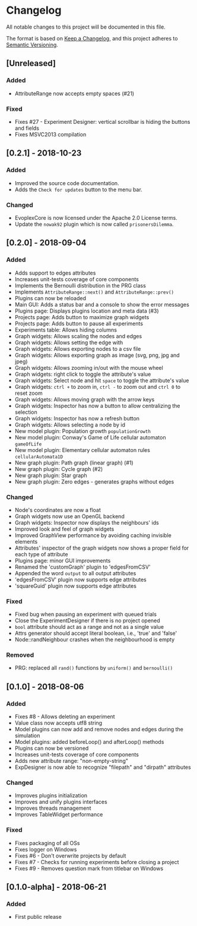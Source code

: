 # Changelog
All notable changes to this project will be documented in this file.

The format is based on [Keep a Changelog](https://keepachangelog.com/en/1.0.0/),
and this project adheres to [Semantic Versioning](https://semver.org/spec/v2.0.0.html).

## [Unreleased]
### Added
- AttributeRange now accepts empty spaces (#21)

### Fixed
- Fixes #27 - Experiment Designer: vertical scrollbar is hiding the buttons and fields
- Fixes MSVC2013 compilation

## [0.2.1] - 2018-10-23
### Added
- Improved the source code documentation.
- Adds the `Check for updates` button to the menu bar.

### Changed
- EvoplexCore is now licensed under the Apache 2.0 License terms.
- Update the `nowak92` plugin which is now called `prisonersDilemma`.

## [0.2.0] - 2018-09-04
### Added
- Adds support to edges attributes
- Increases unit-tests coverage of core components
- Implements the Bernoulli distribution in the PRG class
- Implements `AttributeRange::next()` and `AttributeRange::prev()`
- Plugins can now be reloaded
- Main GUI: Adds a status bar and a console to show the error messages
- Plugins page: Displays plugins location and meta data (#3)
- Projects page: Adds button to maximize graph widgets
- Projects page: Adds button to pause all experiments
- Experiments table: Allows hiding columns
- Graph widgets: Allows scaling the nodes and edges
- Graph widgets: Allows setting the edge with
- Graph widgets: Allows exporting nodes to a csv file
- Graph widgets: Allows exporting graph as image (svg, png, jpg and jpeg)
- Graph widgets: Allows zooming in/out with the mouse wheel
- Graph widgets: right click to toggle the attribute's value
- Graph widgets: Select node and hit `space` to toggle the attribute's value
- Graph widgets: `ctrl +` to zoom in, `ctrl -` to zoom out and `ctrl 0` to reset zoom
- Graph widgets: Allows moving graph with the arrow keys
- Graph widgets: Inspector has now a button to allow centralizing the selection
- Graph widgets: Inspector has now a refresh button
- Graph widgets: Allows selecting a node by id
- New model plugin: Population growth `populationGrowth`
- New model plugin: Conway's Game of Life cellular automaton `gameOfLife`
- New model plugin: Elementary cellular automaton rules `cellularAutomata1D`
- New graph plugin: Path graph (linear graph) (#1)
- New graph plugin: Cycle graph (#2)
- New graph plugin: Star graph
- New graph plugin: Zero edges - generates graphs without edges

### Changed
- Node's coordinates are now a float
- Graph widgets now use an OpenGL backend
- Graph widgets: Inspector now displays the neighbours' ids
- Improved look and feel of graph widgets
- Improved GraphView performance by avoiding caching invisible elements
- Attributes' inspector of the graph widgets now shows a proper field for each type of attribute
- Plugins page: minor GUI improvements
- Renamed the 'customGraph' plugin to 'edgesFromCSV'
- Appended the word `output` to all output attributes
- 'edgesFromCSV' plugin now supports edge attributes
- 'squareGuid' plugin now supports edge attributes

### Fixed
- Fixed bug when pausing an experiment with queued trials
- Close the ExperimentDesigner if there is no project opened
- `bool` attribute should act as a range and not as a single value
- Attrs generator should accept literal boolean, i.e., 'true' and 'false'
- Node::randNeighbour crashes when the neighbourhood is empty

### Removed
- PRG: replaced all `rand()` functions by `uniform()` and `bernoulli()`

## [0.1.0] - 2018-08-06
### Added
- Fixes #8 - Allows deleting an experiment
- Value class now accepts utf8 string
- Model plugins can now add and remove nodes and edges during the simulation
- Model plugins: added beforeLoop() and afterLoop() methods
- Plugins can now be versioned
- Increases unit-tests coverage of core components
- Adds new attribute range: "non-empty-string"
- ExpDesigner is now able to recognize "filepath" and "dirpath" attributes

### Changed
- Improves plugins initialization
- Improves and unify plugins interfaces
- Improves threads management
- Improves TableWidget performance

### Fixed
- Fixes packaging of all OSs
- Fixes logger on Windows
- Fixes #6 - Don't overwrite projects by default
- Fixes #7 - Checks for running experiments before closing a project
- Fixes #9 - Removes question mark from titlebar on Windows

## [0.1.0-alpha] - 2018-06-21
### Added
- First public release
